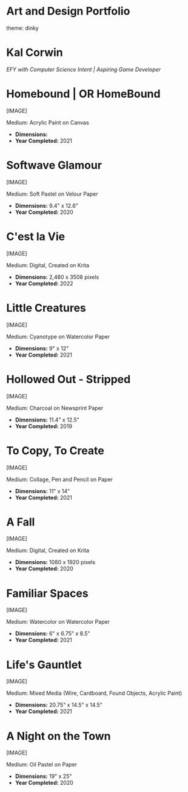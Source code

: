 # Art and Design Portfolio
theme: dinky

# Kal Corwin
*EFY with Computer Science Intent | Aspiring Game Developer*

# Homebound | OR HomeBound

[IMAGE]

Medium: Acrylic Paint on Canvas
* **Dimensions:** 
* **Year Completed:** 2021


# Softwave Glamour

[IMAGE]

Medium: Soft Pastel on Velour Paper
* **Dimensions:** 9.4" x 12.6"
* **Year Completed:** 2020


# C'est la Vie

[IMAGE]

Medium: Digital, Created on Krita
* **Dimensions:** 2,480 x 3508 pixels
* **Year Completed:** 2022


# Little Creatures

[IMAGE]

Medium: Cyanotype on Watercolor Paper
* **Dimensions:** 9" x 12"
* **Year Completed:** 2021


# Hollowed Out - Stripped

[IMAGE]

Medium: Charcoal on Newsprint Paper
* **Dimensions:** 11.4" x 12.5"
* **Year Completed:** 2019


# To Copy, To Create

[IMAGE]

Medium: Collage, Pen and Pencil on Paper
* **Dimensions:** 11" x 14"
* **Year Completed:** 2021


# A Fall

[IMAGE]

Medium: Digital, Created on Krita
* **Dimensions:** 1080 x 1920 pixels
* **Year Completed:** 2020


# Familiar Spaces

[IMAGE]

Medium: Watercolor on Watercolor Paper
* **Dimensions:** 6" x 6.75" x 8.5"
* **Year Completed:** 2021


# Life's Gauntlet

[IMAGE]

Medium: Mixed Media (Wire, Cardboard, Found Objects, Acrylic Paint)
* **Dimensions:** 20.75" x 14.5" x 14.5"
* **Year Completed:** 2021


# A Night on the Town

[IMAGE]

Medium: Oil Pastel on Paper
* **Dimensions:** 19" x 25"
* **Year Completed:** 2020
